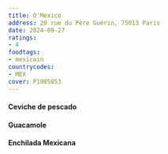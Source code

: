 ```yaml
---
title: O'Mexico
address: 20 rue du Père Guérin, 75013 Paris
date: 2024-09-27
ratings:
- 4
foodtags:
- mexicain
countrycodes:
- MEX
cover: P1005853
---
```


#### Ceviche de pescado
#### Guacamole
#### Enchilada Mexicana